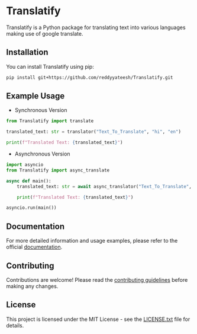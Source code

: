 # Translatify

Translatify is a Python package for translating text into various languages making use of google translate.

## Installation

You can install Translatify using pip:

```bash
pip install git+https://github.com/reddyyateesh/Translatify.git
```

## Example Usage
- Synchronous Version
```python
from Translatify import translate

translated_text: str = translator("Text_To_Translate", "hi", "en")

print(f"Translated Text: {translated_text}")
```

- Asynchronous Version
```python
import asyncio
from Translatify import async_translate

async def main():
    translated_text: str = await async_translator("Text_To_Translate", "hi", "en")

    print(f"Translated Text: {translated_text}")

asyncio.run(main())
```

## Documentation
For more detailed information and usage examples, please refer to the official [documentation](https://github.com/reddyyateesh/Translatify/blob/main/README.md).

## Contributing
Contributions are welcome! Please read the [contributing guidelines](#) before making any changes.

## License
This project is licensed under the MIT License - see the [LICENSE.txt](https://github.com/reddyyateesh/Translatify/blob/main/LICENSE.txt) file for details.

